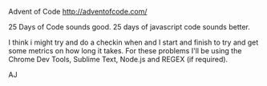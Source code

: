 Advent of Code
http://adventofcode.com/

25 Days of Code sounds good.
25 days of javascript code sounds better.

I think i might try and do a checkin when and I start and finish to try and get some metrics on how long it takes.  For these problems I'll be using the Chrome Dev Tools, Sublime Text, Node.js and REGEX (if required).

AJ